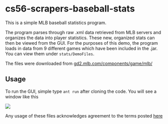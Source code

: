 # cs56-scrapers-baseball-stats

This is a simple MLB baseball statistics program. 

The program parses through raw .xml data retrieved from MLB servers and organizes the data into player statistics. These new, organized stats can then be viewed from the GUI. For the purposes of this demo, the program loads in data from 9 different games which have been included in the .jar. You can view them under `stats/DemoFiles`.

The files were downloaded from [gd2.mlb.com/components/game/mlb/](http://gd2.mlb.com/components/game/mlb/)

## Usage

To run the GUI, simple type `ant run` after cloning the code. You will see a window like this

![](http://i.imgur.com/vJl9b1e.png)


Any usage of these files acknowledges agreement to the terms posted [here](http://gdx.mlb.com/components/copyright.txt)

